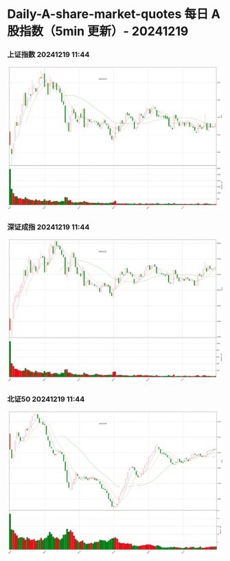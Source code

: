 
# Daily-A-share-market-quotes 每日 A 股指数（5min 更新）- 20241219

### 上证指数 20241219 11:44
![](./fig/2024/12/20241219-sh000001.png)

### 深证成指 20241219 11:44
![](./fig/2024/12/20241219-sz399001.png)

### 北证50 20241219 11:44
![](./fig/2024/12/20241219-bj899050.png)
